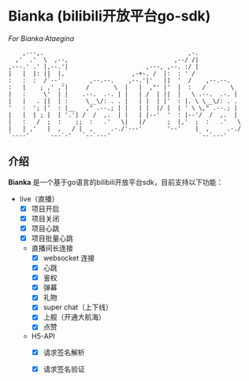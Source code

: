 # Bianka (bilibili开放平台go-sdk)

*For Bianka·Ataegina*

```
    ,---,.                                         ,-.             
  ,'  .'  \  ,--,                              ,--/ /|             
,---.' .' |,--.'|                      ,---, ,--. :/ |             
|   |  |: ||  |,                   ,-+-. /  |:  : ' /              
:   :  :  /`--'_       ,--.--.    ,--.'|'   ||  '  /    ,--.--.    
:   |    ; ,' ,'|     /       \  |   |  ,"' |'  |  :   /       \   
|   :     \'  | |    .--.  .-. | |   | /  | ||  |   \ .--.  .-. |  
|   |   . ||  | :     \__\/: . . |   | |  | |'  : |. \ \__\/: . .  
'   :  '; |'  : |__   ," .--.; | |   | |  |/ |  | ' \ \," .--.; |  
|   |  | ; |  | '.'| /  /  ,.  | |   | |--'  '  : |--'/  /  ,.  |  
|   :   /  ;  :    ;;  :   .'   \|   |/      ;  |,'  ;  :   .'   \ 
|   | ,'   |  ,   / |  ,     .-./'---'       '--'    |  ,     .-./ 
`----'      ---`-'   `--`---'                         `--`---'     
```

## 介绍
**Bianka** 是一个基于go语言的bilibili开放平台sdk，目前支持以下功能：

- live（直播）
  - [x] 项目开启
  - [x] 项目关闭
  - [x] 项目心跳
  - [x] 项目批量心跳
  - 直播间长连接
    - [x] websocket 连接
    - [x] 心跳
    - [x] 鉴权
    - [x] 弹幕
    - [x] 礼物
    - [x] super chat（上下线）
    - [x] 上舰（开通大航海）
    - [x] 点赞
  - H5-API
    - [x] 请求签名解析
    - [x] 请求签名验证


